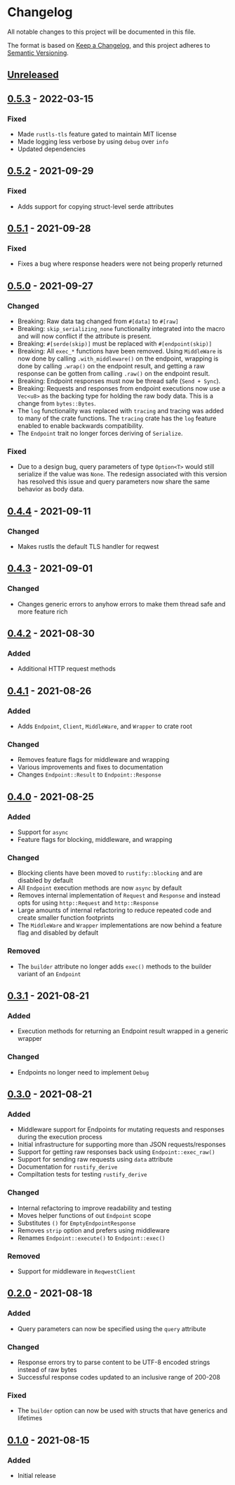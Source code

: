 # Changelog

All notable changes to this project will be documented in this file.

The format is based on [Keep a Changelog](https://keepachangelog.com/en/1.0.0/),
and this project adheres to [Semantic Versioning](https://semver.org/spec/v2.0.0.html).

## [Unreleased]

## [0.5.3] - 2022-03-15

### Fixed

- Made `rustls-tls` feature gated to maintain MIT license
- Made logging less verbose by using `debug` over `info`
- Updated dependencies

## [0.5.2] - 2021-09-29

### Fixed

- Adds support for copying struct-level serde attributes

## [0.5.1] - 2021-09-28

### Fixed

- Fixes a bug where response headers were not being properly returned

## [0.5.0] - 2021-09-27

### Changed

- Breaking: Raw data tag changed from `#[data]` to `#[raw]`
- Breaking: `skip_serializing_none` functionality integrated into the macro and
  will now conflict if the attribute is present.
- Breaking: `#[serde(skip)]` must be replaced with `#[endpoint(skip)]`
- Breaking: All `exec_*` functions have been removed. Using `MiddleWare` is now
  done by calling `.with_middleware()` on the endpoint, wrapping is done by
  calling `.wrap()` on the endpoint result, and getting a raw response can be
  gotten from calling `.raw()` on the endpoint result.
- Breaking: Endpoint responses must now be thread safe (`Send + Sync`).
- Breaking: Requests and responses from endpoint executions now use a `Vec<u8>`
  as the backing type for holding the raw body data. This is a change from
  `bytes::Bytes`.
- The `log` functionality was replaced with `tracing` and tracing was added to
  many of the crate functions. The `tracing` crate has the `log` feature enabled
  to enable backwards compatibility.
- The `Endpoint` trait no longer forces deriving of `Serialize`.

### Fixed

- Due to a design bug, query parameters of type `Option<T>` would still
  serialize if the value was `None`. The redesign associated with this version
  has resolved this issue and query parameters now share the same behavior as
  body data.

## [0.4.4] - 2021-09-11

### Changed

- Makes rustls the default TLS handler for reqwest

## [0.4.3] - 2021-09-01

### Changed

- Changes generic errors to anyhow errors to make them thread safe and more
  feature rich

## [0.4.2] - 2021-08-30

### Added

- Additional HTTP request methods

## [0.4.1] - 2021-08-26

### Added

- Adds `Endpoint`, `Client`, `MiddleWare`, and `Wrapper` to crate root

### Changed

- Removes feature flags for middleware and wrapping
- Various improvements and fixes to documentation
- Changes `Endpoint::Result` to `Endpoint::Response`

## [0.4.0] - 2021-08-25

### Added

- Support for `async`
- Feature flags for blocking, middleware, and wrapping

### Changed

- Blocking clients have been moved to `rustify::blocking` and are disabled by
  default
- All `Endpoint` execution methods are now `async` by default
- Removes internal implementation of `Request` and `Response` and instead opts
  for using `http::Request` and `http::Response`
- Large amounts of internal refactoring to reduce repeated code and create
  smaller function footprints
- The `MiddleWare` and `Wrapper` implementations are now behind a feature flag
  and disabled by default

### Removed

- The `builder` attribute no longer adds `exec()` methods to the builder variant
  of an `Endpoint`

## [0.3.1] - 2021-08-21

### Added

- Execution methods for returning an Endpoint result wrapped in a generic
  wrapper

### Changed

- Endpoints no longer need to implement `Debug`

## [0.3.0] - 2021-08-21

### Added

- Middleware support for Endpoints for mutating requests and responses during
  the execution process
- Initial infrastructure for supporting more than JSON requests/responses
- Support for getting raw responses back using `Endpoint::exec_raw()`
- Support for sending raw requests using `data` attribute
- Documentation for `rustify_derive`
- Compiltation tests for testing `rustify_derive`

### Changed

- Internal refactoring to improve readability and testing
- Moves helper functions of out `Endpoint` scope
- Substitutes `()` for `EmptyEndpointResponse`
- Removes `strip` option and prefers using middleware
- Renames `Endpoint::execute()` to `Endpoint::exec()`

### Removed

- Support for middleware in `ReqwestClient`

## [0.2.0] - 2021-08-18

### Added

- Query parameters can now be specified using the `query` attribute

### Changed

- Response errors try to parse content to be UTF-8 encoded strings instead of raw bytes
- Successful response codes updated to an inclusive range of 200-208

### Fixed

- The `builder` option can now be used with structs that have generics and lifetimes

## [0.1.0] - 2021-08-15

### Added

- Initial release

[unreleased]: https://github.com/jmgilman/rustify/compare/v0.5.3..HEAD
[0.5.3]: https://github.com/jmgilman/rustify/releases/tag/v0.4.4
[0.5.2]: https://github.com/jmgilman/rustify/releases/tag/v0.5.2
[0.5.1]: https://github.com/jmgilman/rustify/releases/tag/v0.5.1
[0.5.0]: https://github.com/jmgilman/rustify/releases/tag/v0.5.0
[0.4.4]: https://github.com/jmgilman/rustify/releases/tag/v0.4.4
[0.4.3]: https://github.com/jmgilman/rustify/releases/tag/v0.4.3
[0.4.2]: https://github.com/jmgilman/rustify/releases/tag/v0.4.2
[0.4.1]: https://github.com/jmgilman/rustify/releases/tag/v0.4.1
[0.4.0]: https://github.com/jmgilman/rustify/releases/tag/v0.4.0
[0.3.1]: https://github.com/jmgilman/rustify/releases/tag/v0.3.1
[0.3.0]: https://github.com/jmgilman/rustify/releases/tag/v0.3.0
[0.2.0]: https://github.com/jmgilman/rustify/releases/tag/v0.2.0
[0.1.0]: https://github.com/jmgilman/rustify/releases/tag/v0.1.0
